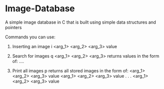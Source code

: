# Image-Database
A simple image database in C that is built using simple data structures and pointers

Commands you can use:
1. Inserting an image
    i <arg_1> <arg_2> <arg_3> value
    
2. Search for images
    q <arg_1> <arg_2> <arg_3>
      returns values in the form of: <value1> <value2> .... <valuex>
    
3. Print all images
    p
      returns all stored images in the form of: <arg_1> <arg_2> <arg_3> value
                                                <arg_1> <arg_2> <arg_3> value
                                                .
                                                .
                                                .
                                                <arg_1> <arg_2> <arg_3> value
